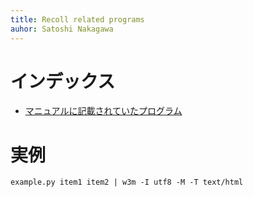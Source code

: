 ```yaml
---
title: Recoll related programs
auhor: Satoshi Nakagawa
---
```


# インデックス

- [マニュアルに記載されていたプログラム](example.py)

# 実例

```
example.py item1 item2 | w3m -I utf8 -M -T text/html
```


